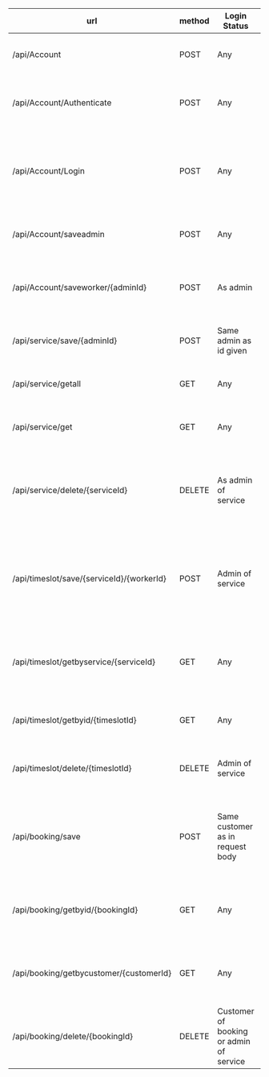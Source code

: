 url|method|Login Status|Input|Output|description
---|---|---|---|---|---
/api/Account|POST|Any|Account fields in JSON format|Account created or error|Creates a new account
/api/Account/Authenticate|POST|Any|JWT|Account or error|Provides Account object linked with JWT
/api/Account/Login|POST|Any|Username and password|JWT and Account|User logs in with username, password and recieved JWT and Account
/api/Account/saveadmin|POST|Any|Account fields in JSON format|Admin created or error|Creates a new admin account, temp
/api/Account/saveworker/{adminId}|POST|As admin|Account fields in JSON format, admin id in path|Worker created or error|Creates a new worker account
/api/service/save/{adminId}|POST|Same admin as id given|Service fields in JSON format|Service created or error|Creates a new service
/api/service/getall|GET|Any|None|All registered services in JSON format|Retrieves all registered services
/api/service/get|GET|Any|id (append ?id=(ID) to end of url)|Service that id belongs to|Gets a service by its id then returns it
/api/service/delete/{serviceId}|DELETE|As admin of service|id of service as path variable|Confirmation that service and associated timeslots were found and deleted, or error|Deletes service and associated timeslots from backend
/api/timeslot/save/{serviceId}/{workerId}|POST|Admin of service|timeslot fields in JSON format, Id of service and id of worker as path variables|Timeslot created or error|Creates a new timeslot for a service
/api/timeslot/getbyservice/{serviceId}|GET|Any|id of service as path variable|All timeslots that belong to that service, or null if no service found|Gets all timeslots that relate to a service
/api/timeslot/getbyid/{timeslotId}|GET|Any|id of timeslot as path variable|Timeslot that belongs to that id, if it exists|Gets a timeslot from its id
/api/timeslot/delete/{timeslotId}|DELETE|Admin of service|id of timeslot as path variable|Confirmation that timeslot was found and deleted, or error|Deletes timeslot from backend
/api/booking/save|POST|Same customer as in request body|id of timeslot as timeslotId, id of customer as customerId, in json)|Timeslot including booking or error message|Creates a booking for a timeslot
/api/booking/getbyid/{bookingId}|GET|Any|id of booking as path variable|Timeslot that booking belongs to or error message|Gets the timeslot for a booking (including the booking)
/api/booking/getbycustomer/{customerId}|GET|Any|id of customer as path variable|Timeslots that customer has booked or error message|Gets all bookings for a customer
/api/booking/delete/{bookingId}|DELETE|Customer of booking or admin of service|id of booking as path variable|True if deleted, or error message if not|Deletes a booking
